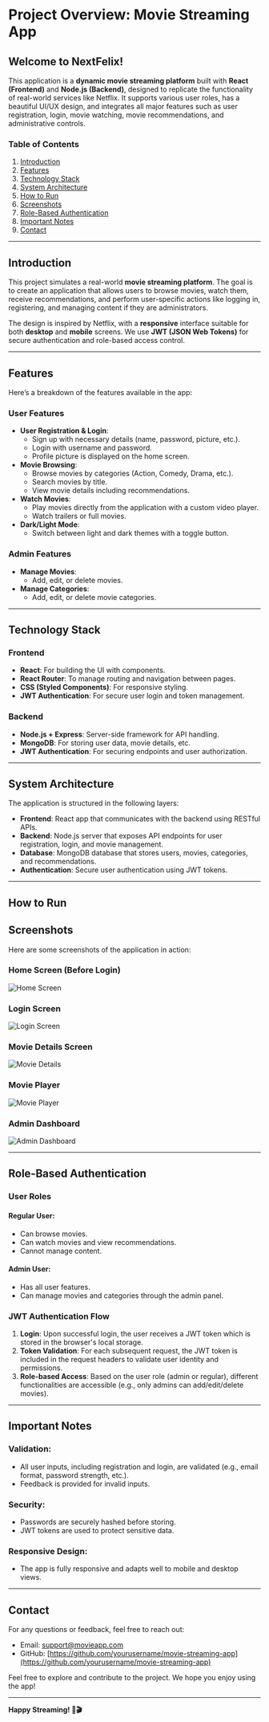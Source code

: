 # **Project Overview: Movie Streaming App**

## **Welcome to NextFelix!**

This application is a **dynamic movie streaming platform** built with **React (Frontend)** and **Node.js (Backend)**, designed to replicate the functionality of real-world services like Netflix. It supports various user roles, has a beautiful UI/UX design, and integrates all major features such as user registration, login, movie watching, movie recommendations, and administrative controls.

### **Table of Contents**
1. [Introduction](#introduction)
2. [Features](#features)
3. [Technology Stack](#technology-stack)
4. [System Architecture](#system-architecture)
5. [How to Run](#how-to-run)
6. [Screenshots](#screenshots)
7. [Role-Based Authentication](#role-based-authentication)
8. [Important Notes](#important-notes)
9. [Contact](#contact)

---

## **Introduction**

This project simulates a real-world **movie streaming platform**. The goal is to create an application that allows users to browse movies, watch them, receive recommendations, and perform user-specific actions like logging in, registering, and managing content if they are administrators.

The design is inspired by Netflix, with a **responsive** interface suitable for both **desktop** and **mobile** screens. We use **JWT (JSON Web Tokens)** for secure authentication and role-based access control.

---

## **Features**

Here’s a breakdown of the features available in the app:

### **User Features**
- **User Registration & Login**: 
  - Sign up with necessary details (name, password, picture, etc.).
  - Login with username and password.
  - Profile picture is displayed on the home screen.
- **Movie Browsing**: 
  - Browse movies by categories (Action, Comedy, Drama, etc.).
  - Search movies by title.
  - View movie details including recommendations.
- **Watch Movies**: 
  - Play movies directly from the application with a custom video player.
  - Watch trailers or full movies.
- **Dark/Light Mode**: 
  - Switch between light and dark themes with a toggle button.

### **Admin Features**
- **Manage Movies**: 
  - Add, edit, or delete movies.
- **Manage Categories**: 
  - Add, edit, or delete movie categories.
  
---

## **Technology Stack**

### **Frontend**
- **React**: For building the UI with components.
- **React Router**: To manage routing and navigation between pages.
- **CSS (Styled Components)**: For responsive styling.
- **JWT Authentication**: For secure user login and token management.

### **Backend**
- **Node.js + Express**: Server-side framework for API handling.
- **MongoDB**: For storing user data, movie details, etc.
- **JWT Authentication**: For securing endpoints and user authorization.

---

## **System Architecture**

The application is structured in the following layers:

- **Frontend**: React app that communicates with the backend using RESTful APIs.
- **Backend**: Node.js server that exposes API endpoints for user registration, login, and movie management.
- **Database**: MongoDB database that stores users, movies, categories, and recommendations.
- **Authentication**: Secure user authentication using JWT tokens.

---

## **How to Run**

## **Screenshots**

Here are some screenshots of the application in action:

### **Home Screen (Before Login)**

![Home Screen](./assets/home-screen.png)

### **Login Screen**

![Login Screen](./assets/login-screen.png)

### **Movie Details Screen**

![Movie Details](./assets/movie-details.png)

### **Movie Player**

![Movie Player](./assets/movie-player.png)

### **Admin Dashboard**

![Admin Dashboard](./assets/admin-dashboard.png)

---

## **Role-Based Authentication**

### **User Roles**

#### **Regular User:**
- Can browse movies.
- Can watch movies and view recommendations.
- Cannot manage content.

#### **Admin User:**
- Has all user features.
- Can manage movies and categories through the admin panel.

### **JWT Authentication Flow**
1. **Login**: Upon successful login, the user receives a JWT token which is stored in the browser's local storage.
2. **Token Validation**: For each subsequent request, the JWT token is included in the request headers to validate user identity and permissions.
3. **Role-based Access**: Based on the user role (admin or regular), different functionalities are accessible (e.g., only admins can add/edit/delete movies).

---

## **Important Notes**

### **Validation:**
- All user inputs, including registration and login, are validated (e.g., email format, password strength, etc.).
- Feedback is provided for invalid inputs.

### **Security:**
- Passwords are securely hashed before storing.
- JWT tokens are used to protect sensitive data.

### **Responsive Design:**
- The app is fully responsive and adapts well to mobile and desktop views.

---

## **Contact**

For any questions or feedback, feel free to reach out:

- Email: [support@movieapp.com](mailto:support@movieapp.com)
- GitHub: [https://github.com/yourusername/movie-streaming-app](https://github.com/yourusername/movie-streaming-app)

Feel free to explore and contribute to the project. We hope you enjoy using the app!

---

**Happy Streaming! 🍿🎬**


